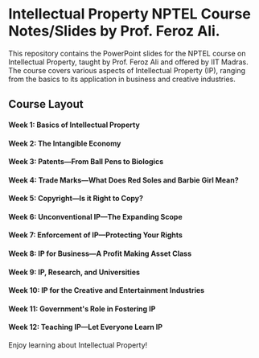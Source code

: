 # Intellectual Property NPTEL Course Notes/Slides by Prof. Feroz Ali.

This repository contains the PowerPoint slides for the NPTEL course on Intellectual Property, taught by Prof. Feroz Ali and offered by IIT Madras. The course covers various aspects of Intellectual Property (IP), ranging from the basics to its application in business and creative industries.

## Course Layout

#### Week 1: Basics of Intellectual Property
#### Week 2: The Intangible Economy
#### Week 3: Patents—From Ball Pens to Biologics
#### Week 4: Trade Marks—What Does Red Soles and Barbie Girl Mean?
#### Week 5: Copyright—Is it Right to Copy?
#### Week 6: Unconventional IP—The Expanding Scope
#### Week 7: Enforcement of IP—Protecting Your Rights
#### Week 8: IP for Business—A Profit Making Asset Class
#### Week 9: IP, Research, and Universities
#### Week 10: IP for the Creative and Entertainment Industries
#### Week 11: Government's Role in Fostering IP
#### Week 12: Teaching IP—Let Everyone Learn IP

Enjoy learning about Intellectual Property!

